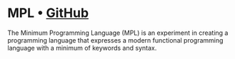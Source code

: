 # MPL • [GitHub](https://github.com/tmcnab/mpl)

The Minimum Programming Language (MPL) is an experiment in creating a programming language that expresses a modern functional programming language with a minimum of keywords and syntax.